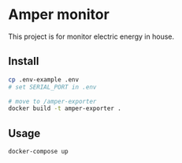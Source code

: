 # Amper monitor
This project is for monitor electric energy in house.

## Install

```bash
cp .env-example .env
# set SERIAL_PORT in .env

# move to /amper-exporter
docker build -t amper-exporter . 
```

## Usage

```bash
docker-compose up
```
